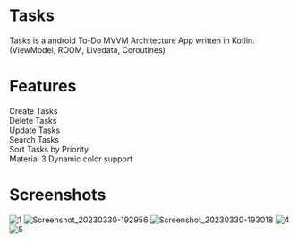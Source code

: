 # Tasks
 Tasks is a android To-Do MVVM Architecture App written in Kotlin.(ViewModel, ROOM, Livedata, Coroutines)  
 
 # Features  
Create Tasks  
Delete Tasks  
Update Tasks  
Search Tasks  
Sort Tasks by Priority  
Material 3 Dynamic color support

# Screenshots  

![1](https://user-images.githubusercontent.com/85299521/177316755-2e739315-bc56-449c-9a22-da1550da3b0e.png)
![Screenshot_20230330-192956](https://user-images.githubusercontent.com/85299521/228861668-98956f1d-8963-40c3-8206-6b323c91a004.png)
![Screenshot_20230330-193018](https://user-images.githubusercontent.com/85299521/228861729-d872b49f-1c07-4c86-ad57-584800edcad7.png)
![4](https://user-images.githubusercontent.com/85299521/177316853-1f3b592e-5530-4ea2-b356-c57131576672.png)
![5](https://user-images.githubusercontent.com/85299521/177316886-e017e3e3-8f1f-4055-8dcb-8b0d4801dea0.png)
